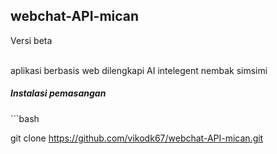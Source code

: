<h2>webchat-API-mican</h2>
<p>Versi beta</p><br>
aplikasi berbasis web dilengkapi AI intelegent nembak simsimi
<h5>Instalasi pemasangan</h5>
```bash


git clone https://github.com/vikodk67/webchat-API-mican.git
```
